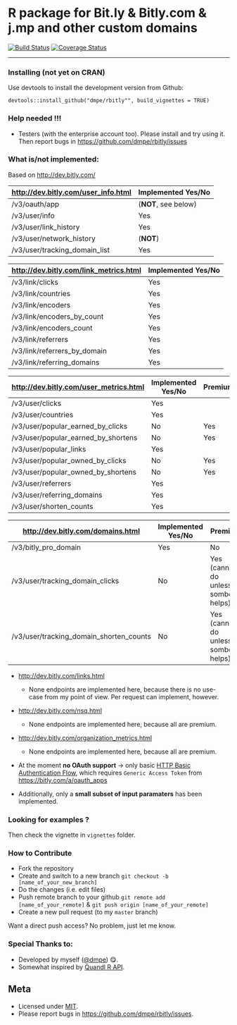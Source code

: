 R package for Bit.ly & Bitly.com & j.mp and other custom domains
============

[![Build Status](https://travis-ci.org/dmpe/rbitly.svg?branch=master)](https://travis-ci.org/dmpe/rbitly)
[![Coverage Status](https://coveralls.io/repos/dmpe/rbitly/badge.svg)](https://coveralls.io/r/dmpe/rbitly)

----------------

### Installing (not yet on CRAN)

Use devtools to install the development version from Github:

```
devtools::install_github("dmpe/rbitly"", build_vignettes = TRUE)
```

### Help needed !!!

- Testers (with the enterprise account too). Please install and try using it. Then report bugs in <https://github.com/dmpe/rbitly/issues>

### What is/not implemented:

Based on <http://dev.bitly.com/>

<http://dev.bitly.com/user_info.html>  | Implemented Yes/No
------------- | -------------
/v3/oauth/app  | (**NOT**, see below)
/v3/user/info  | Yes
/v3/user/link_history | Yes
/v3/user/network_history  | (**NOT**)
/v3/user/tracking_domain_list  | Yes

<http://dev.bitly.com/link_metrics.html>  | Implemented Yes/No
------------- | -------------
/v3/link/clicks  | Yes
/v3/link/countries  | Yes
/v3/link/encoders  | Yes
/v3/link/encoders_by_count  | Yes
/v3/link/encoders_count  | Yes
/v3/link/referrers  | Yes
/v3/link/referrers_by_domain  | Yes
/v3/link/referring_domains  | Yes


<http://dev.bitly.com/user_metrics.html> | Implemented Yes/No | Premium
------------- | ------------- | -------------
/v3/user/clicks  | Yes 
/v3/user/countries  | Yes 
/v3/user/popular_earned_by_clicks  | No  | Yes
/v3/user/popular_earned_by_shortens  | No  | Yes
/v3/user/popular_links  | Yes
/v3/user/popular_owned_by_clicks  | No  | Yes
/v3/user/popular_owned_by_shortens | No  | Yes
/v3/user/referrers  | Yes
/v3/user/referring_domains | Yes
/v3/user/shorten_counts | Yes


<http://dev.bitly.com/domains.html> | Implemented Yes/No | Premium
------------- | ------------- | -------------
/v3/bitly_pro_domain  | Yes| No
/v3/user/tracking_domain_clicks  | No | Yes (cannot do unless sombody helps)
/v3/user/tracking_domain_shorten_counts  | No | Yes (cannot do unless sombody helps)


- <http://dev.bitly.com/links.html>
    + None endpoints are implemented here, because there is no use-case from my point of view. Per request can implement, however. 
    
- <http://dev.bitly.com/nsq.html>  
    + None endpoints are implemented here, because all are premium. 
    
- <http://dev.bitly.com/organization_metrics.html>
    + None endpoints are implemented here, because all are premium.

- At the moment **no OAuth support** -> only basic [HTTP Basic Authentication Flow](http://dev.bitly.com/authentication.html#basicauth), which requires `Generic Access Token` from <https://bitly.com/a/oauth_apps>

- Additionally, only a **small subset of input paramaters** has been implemented. 

### Looking for examples ?

Then check the vignette in `vignettes` folder.

### How to Contribute

- Fork the repository
- Create and switch to a new branch `git checkout -b [name_of_your_new_branch]`
- Do the changes (i.e. edit files)
- Push remote branch to your github `git remote add [name_of_your_remote]` & `git push origin [name_of_your_remote]`
- Create a new pull request (to my `master` branch)

Want a direct push access? No problem, just let me know.

### Special Thanks to:

- Developed by myself ([@dmpe](https://www.github.com/dmpe)) :yum:.
- Somewhat inspired by [Quandl R API](https://github.com/quandl/R-package/).

## Meta
- Licensed under [MIT](http://en.wikipedia.org/wiki/MIT_License).
- Please report bugs in <https://github.com/dmpe/rbitly/issues>.
<!-- [![ropensci_footer](http://ropensci.org/public_images/github_footer.png)](http://ropensci.org) -->





